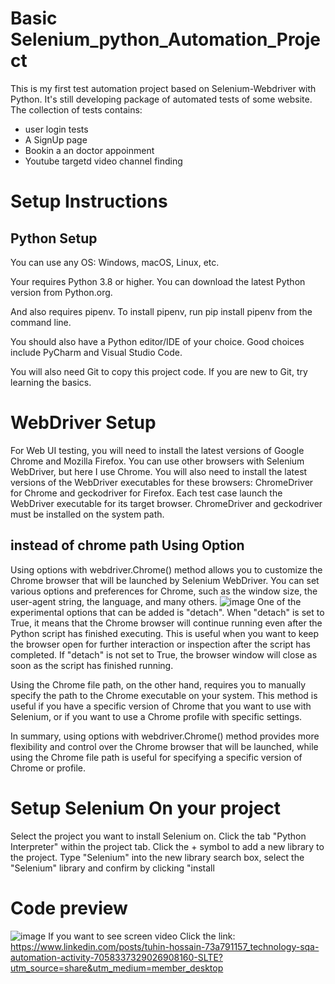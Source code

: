 # Basic Selenium_python_Automation_Project
This is my first test automation project based on Selenium-Webdriver with Python. It's still developing package of automated tests of some website. The collection of tests contains:

- user login tests 
- A SignUp page 
- Bookin a an doctor appoinment
- Youtube targetd video channel finding

# Setup Instructions
## Python Setup
You can use any OS: Windows, macOS, Linux, etc.

Your requires Python 3.8 or higher. You can download the latest Python version from Python.org.

And also requires pipenv. To install pipenv, run pip install pipenv from the command line.

You should also have a Python editor/IDE of your choice. Good choices include PyCharm and Visual Studio Code.

You will also need Git to copy this project code. If you are new to Git, try learning the basics.

# WebDriver Setup
For Web UI testing, you will need to install the latest versions of Google Chrome and Mozilla Firefox. You can use other browsers with Selenium WebDriver, but here I use Chrome.
You will also need to install the latest versions of the WebDriver executables for these browsers: ChromeDriver for Chrome and geckodriver for Firefox. Each test case  launch the WebDriver executable for its target browser.
ChromeDriver and geckodriver must be installed on the system path.
## instead of chrome path Using Option
Using options with webdriver.Chrome() method allows you to customize the Chrome browser that will be launched by Selenium WebDriver. You can set various options and preferences for Chrome, such as the window size, the user-agent string, the language, and many others.
![image](https://user-images.githubusercontent.com/44814788/236533488-bc3bbf1a-58f3-44ee-a3d9-a033c424c22a.png)
One of the experimental options that can be added is "detach". When "detach" is set to True, it means that the Chrome browser will continue running even after the Python script has finished executing. This is useful when you want to keep the browser open for further interaction or inspection after the script has completed. If "detach" is not set to True, the browser window will close as soon as the script has finished running.

Using the Chrome file path, on the other hand, requires you to manually specify the path to the Chrome executable on your system. This method is useful if you have a specific version of Chrome that you want to use with Selenium, or if you want to use a Chrome profile with specific settings.

In summary, using options with webdriver.Chrome() method provides more flexibility and control over the Chrome browser that will be launched, while using the Chrome file path is useful for specifying a specific version of Chrome or profile.


# Setup Selenium On your project
Select the project you want to install Selenium on. Click the tab "Python Interpreter" within the project tab. Click the + symbol to add a new library to the project. Type "Selenium" into the new library search box, select the "Selenium" library and confirm by clicking "install

# Code preview

![image](https://user-images.githubusercontent.com/44814788/236527715-7c1aa8da-7f59-4b04-9777-2caf05bd063b.png)
If you want to see screen video Click the link: https://www.linkedin.com/posts/tuhin-hossain-73a791157_technology-sqa-automation-activity-7058337329026908160-SLTE?utm_source=share&utm_medium=member_desktop
